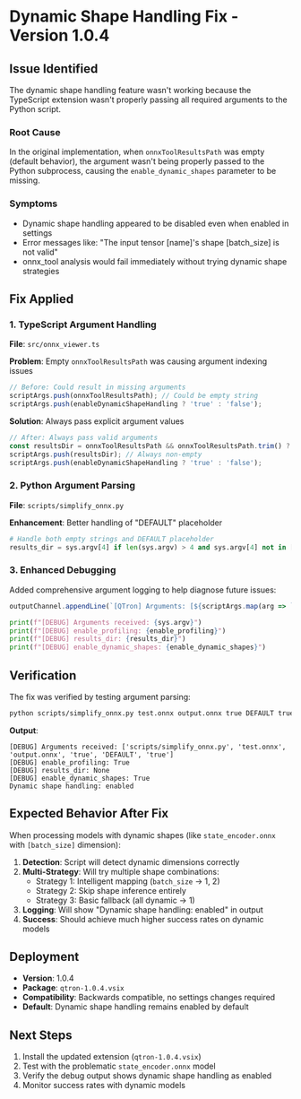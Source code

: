 # Dynamic Shape Handling Fix - Version 1.0.4

## Issue Identified
The dynamic shape handling feature wasn't working because the TypeScript extension wasn't properly passing all required arguments to the Python script. 

### Root Cause
In the original implementation, when `onnxToolResultsPath` was empty (default behavior), the argument wasn't being properly passed to the Python subprocess, causing the `enable_dynamic_shapes` parameter to be missing.

### Symptoms
- Dynamic shape handling appeared to be disabled even when enabled in settings
- Error messages like: "The input tensor [name]'s shape [batch_size] is not valid"
- onnx_tool analysis would fail immediately without trying dynamic shape strategies

## Fix Applied

### 1. TypeScript Argument Handling
**File**: `src/onnx_viewer.ts`

**Problem**: Empty `onnxToolResultsPath` was causing argument indexing issues
```typescript
// Before: Could result in missing arguments
scriptArgs.push(onnxToolResultsPath); // Could be empty string
scriptArgs.push(enableDynamicShapeHandling ? 'true' : 'false');
```

**Solution**: Always pass explicit argument values
```typescript
// After: Always pass valid arguments
const resultsDir = onnxToolResultsPath && onnxToolResultsPath.trim() ? onnxToolResultsPath : 'DEFAULT';
scriptArgs.push(resultsDir); // Always non-empty
scriptArgs.push(enableDynamicShapeHandling ? 'true' : 'false');
```

### 2. Python Argument Parsing
**File**: `scripts/simplify_onnx.py`

**Enhancement**: Better handling of "DEFAULT" placeholder
```python
# Handle both empty strings and DEFAULT placeholder
results_dir = sys.argv[4] if len(sys.argv) > 4 and sys.argv[4] not in ['', 'DEFAULT'] else None
```

### 3. Enhanced Debugging
Added comprehensive argument logging to help diagnose future issues:
```typescript
outputChannel.appendLine(`[QTron] Arguments: [${scriptArgs.map(arg => `"${arg}"`).join(', ')}]`);
```

```python
print(f"[DEBUG] Arguments received: {sys.argv}")
print(f"[DEBUG] enable_profiling: {enable_profiling}")
print(f"[DEBUG] results_dir: {results_dir}")
print(f"[DEBUG] enable_dynamic_shapes: {enable_dynamic_shapes}")
```

## Verification

The fix was verified by testing argument parsing:
```bash
python scripts/simplify_onnx.py test.onnx output.onnx true DEFAULT true
```

**Output**:
```
[DEBUG] Arguments received: ['scripts/simplify_onnx.py', 'test.onnx', 'output.onnx', 'true', 'DEFAULT', 'true']
[DEBUG] enable_profiling: True
[DEBUG] results_dir: None
[DEBUG] enable_dynamic_shapes: True
Dynamic shape handling: enabled
```

## Expected Behavior After Fix

When processing models with dynamic shapes (like `state_encoder.onnx` with `[batch_size]` dimension):

1. **Detection**: Script will detect dynamic dimensions correctly
2. **Multi-Strategy**: Will try multiple shape combinations:
   - Strategy 1: Intelligent mapping (`batch_size` → 1, 2)
   - Strategy 2: Skip shape inference entirely  
   - Strategy 3: Basic fallback (all dynamic → 1)
3. **Logging**: Will show "Dynamic shape handling: enabled" in output
4. **Success**: Should achieve much higher success rates on dynamic models

## Deployment

- **Version**: 1.0.4
- **Package**: `qtron-1.0.4.vsix`
- **Compatibility**: Backwards compatible, no settings changes required
- **Default**: Dynamic shape handling remains enabled by default

## Next Steps

1. Install the updated extension (`qtron-1.0.4.vsix`)
2. Test with the problematic `state_encoder.onnx` model
3. Verify the debug output shows dynamic shape handling as enabled
4. Monitor success rates with dynamic models

